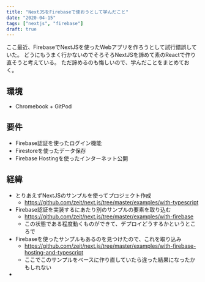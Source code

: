 ```yaml
---
title: "NextJSをFirebaseで使おうとして学んだこと"
date: "2020-04-15"
tags: ["nextjs", "firebase"]
draft: true
---
```


ここ最近、FirebaseでNextJSを使ったWebアプリを作ろうとして試行錯誤していた。
どうにもうまく行かないのでそろそろNextJSを諦めて素のReactで作り直そうと考えている。
ただ諦めるのも悔しいので、学んだことをまとめておく。

## 環境
* Chromebook + GitPod

## 要件
* Firebase認証を使ったログイン機能
* Firestoreを使ったデータ保存
* Firebase Hostingを使ったインターネット公開

## 経緯
* とりあえずNextJSのサンプルを使ってプロジェクト作成
  - https://github.com/zeit/next.js/tree/master/examples/with-typescript
* Firebase認証を実装するにあたり別のサンプルの要素を取り込む
  - https://github.com/zeit/next.js/tree/master/examples/with-firebase
  - この状態である程度動くものができて、デプロイどうするかというところで
* Firebaseを使ったサンプルもあるのを見つけたので、これを取り込み
  - https://github.com/zeit/next.js/tree/master/examples/with-firebase-hosting-and-typescript
  - ここでこのサンプルをベースに作り直していたら違った結果になったかもしれない
* 
